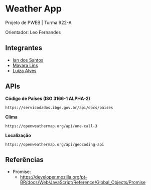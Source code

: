 # Weather App

Projeto de PWEB | Turma 922-A

Orientador: Leo Fernandes


## Integrantes
* [Ian dos Santos](https://github.com/1anSantos)
* [Mayara Lins](https://github.com/luzuramay)
* [Luiza Alves](https://github.com/luizaalvez)


## APIs

**Código de Países (ISO 3166-1 ALPHA-2)**

    https://servicodados.ibge.gov.br/api/docs/paises

**Clima**

    https://openweathermap.org/api/one-call-3

**Localização**

    https://openweathermap.org/api/geocoding-api

## Referências
* Promise:
    - https://developer.mozilla.org/pt-BR/docs/Web/JavaScript/Reference/Global_Objects/Promise